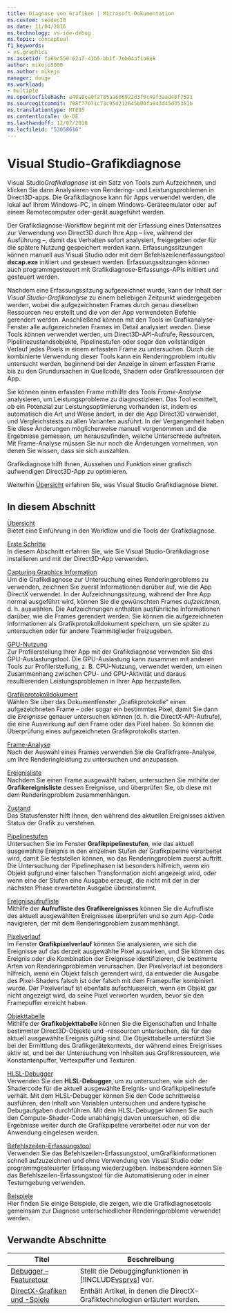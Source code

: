```yaml
---
title: Diagnose von Grafiken | Microsoft-Dokumentation
ms.custom: seodec18
ms.date: 11/04/2016
ms.technology: vs-ide-debug
ms.topic: conceptual
f1_keywords:
- vs.graphics
ms.assetid: fa69c550-62a7-41b5-bb1f-7eb04af1a6e8
author: mikejo5000
ms.author: mikejo
manager: douge
ms.workload:
- multiple
ms.openlocfilehash: e40a8ce0f2785aa606922d3f9c49f3aad48f7591
ms.sourcegitcommit: 708f77071c73c95d212645b00fa943d45d35361b
ms.translationtype: MTE95
ms.contentlocale: de-DE
ms.lasthandoff: 12/07/2018
ms.locfileid: "53058616"
---
```

# <a name="visual-studio-graphics-diagnostics"></a>Visual Studio-Grafikdiagnose
Visual Studio*Grafikdiagnose* ist ein Satz von Tools zum Aufzeichnen, und klicken Sie dann Analysieren von Rendering- und Leistungsproblemen in Direct3D-apps. Die Grafikdiagnose kann für Apps verwendet werden, die lokal auf Ihrem Windows-PC, in einem Windows-Geräteemulator oder auf einem Remotecomputer oder-gerät ausgeführt werden.  

 Der Grafikdiagnose-Workflow beginnt mit der Erfassung eines Datensatzes zur Verwendung von Direct3D durch Ihre App – live, während der Ausführung –, damit das Verhalten sofort analysiert, freigegeben oder für die spätere Nutzung gespeichert werden kann. Erfassungssitzungen können manuell aus Visual Studio oder mit dem Befehlszeilenerfassungstool **dxcap.exe** initiiert und gesteuert werden. Erfassungssitzungen können auch programmgesteuert mit Grafikdiagnose-Erfassungs-APIs initiiert und gesteuert werden.  

 Nachdem eine Erfassungssitzung aufgezeichnet wurde, kann der Inhalt der *Visual Studio-Grafikanalyse* zu einem beliebigen Zeitpunkt wiedergegeben werden, wobei die aufgezeichneten Frames durch genau dieselben Ressourcen neu erstellt und die von der App verwendeten Befehle gerendert werden. Anschließend können mit den Tools im Grafikanalyse-Fenster alle aufgezeichneten Frames im Detail analysiert werden. Diese Tools können verwendet werden, um Direct3D-API-Aufrufe, Ressourcen, Pipelinezustandsobjekte, Pipelinestufen oder sogar den vollständigen Verlauf jedes Pixels in einem erfassten Frame zu untersuchen. Durch die kombinierte Verwendung dieser Tools kann ein Renderingproblem intuitiv untersucht werden, beginnend bei der Anzeige in einem erfassten Frame bis zu den Grundursachen in Quellcode, Shadern oder Grafikressourcen der App.  

 Sie können einen erfassten Frame mithilfe des Tools *Frame-Analyse* analysieren, um Leistungsprobleme zu diagnostizieren. Das Tool ermittelt, ob ein Potenzial zur Leistungsoptimierung vorhanden ist, indem es automatisch die Art und Weise ändert, in der die App Direct3D verwendet, und Vergleichstests zu allen Varianten ausführt. In der Vergangenheit haben Sie diese Änderungen möglicherweise manuell vorgenommen und die Ergebnisse gemessen, um herauszufinden, welche Unterschiede auftreten. Mit Frame-Analyse müssen Sie nur noch die Änderungen vornehmen, von denen Sie wissen, dass sie sich auszahlen.  

 Grafikdiagnose hilft Ihnen, Aussehen und Funktion einer grafisch aufwendigen Direct3D-App zu optimieren.  

 Weiterhin [Übersicht](overview-of-visual-studio-graphics-diagnostics.md) erfahren Sie, was Visual Studio Grafikdiagnose bietet.  

## <a name="in-this-section"></a>In diesem Abschnitt  
 [Übersicht](overview-of-visual-studio-graphics-diagnostics.md)  
 Bietet eine Einführung in den Workflow und die Tools der Grafikdiagnose.  

 [Erste Schritte](getting-started-with-visual-studio-graphics-diagnostics.md)  
 In diesem Abschnitt erfahren Sie, wie Sie Visual Studio-Grafikdiagnose installieren und mit der Direct3D-App verwenden.  

 [Capturing Graphics Information](capturing-graphics-information.md)  
 Um die Grafikdiagnose zur Untersuchung eines Renderingproblems zu verwenden, zeichnen Sie zuerst Informationen darüber auf, wie die App DirectX verwendet. In der Aufzeichnungssitzung, während der Ihre App normal ausgeführt wird, können Sie die gewünschten Frames *aufzeichnen*, d. h. auswählen. Die Aufzeichnungen enthalten ausführliche Informationen darüber, wie die Frames gerendert werden. Sie können die aufgezeichneten Informationen als Grafikprotokolldokument speichern, um sie später zu untersuchen oder für andere Teammitglieder freizugeben.  

 [GPU-Nutzung](gpu-usage.md)  
 Zur Profilerstellung Ihrer App mit der Grafikdiagnose verwenden Sie das GPU-Auslastungstool. Die GPU-Auslastung kann zusammen mit anderen Tools zur Profilerstellung, z. B. CPU-Nutzung, verwendet werden, um einen Zusammenhang zwischen CPU- und GPU-Aktivität und daraus resultierenden Leistungsproblemen in Ihrer App herzustellen.  

 [Grafikprotokolldokument](graphics-log-document.md)  
 Wählen Sie über das Dokumentfenster „Grafikprotokolle“ einen aufgezeichneten Frame – oder sogar ein bestimmtes Pixel, damit Sie dann die *Ereignisse* genauer untersuchen können (d. h. die DirectX-API-Aufrufe), die eine Auswirkung auf den Frame oder das Pixel haben. So können die Überprüfung eines aufgezeichneten Grafikprotokolls starten.  

 [Frame-Analyse](graphics-frame-analysis.md)  
 Nach der Auswahl eines Frames verwenden Sie die Grafikframe-Analyse, um Ihre Renderingleistung zu untersuchen und anzupassen.  

 [Ereignisliste](graphics-event-list.md)  
 Nachdem Sie einen Frame ausgewählt haben, untersuchen Sie mithilfe der **Grafikereignisliste** dessen Ereignisse, und überprüfen Sie, ob diese mit dem Renderingproblem zusammenhängen.  

 [Zustand](graphics-state.md)  
 Das Statusfenster hilft Ihnen, den während des aktuellen Ereignisses aktiven Status der Grafik zu verstehen.  

 [Pipelinestufen](graphics-pipeline-stages.md)  
 Untersuchen Sie im Fenster **Grafikpipelinestufen**, wie das aktuell ausgewählte Ereignis in den einzelnen Stufen der Grafikpipeline verarbeitet wird, damit Sie feststellen können, wo das Renderingproblem zuerst auftritt. Die Untersuchung der Pipelinephasen ist besonders hilfreich, wenn ein Objekt aufgrund einer falschen Transformation nicht angezeigt wird, oder wenn eine der Stufen eine Ausgabe erzeugt, die nicht mit der in der nächsten Phase erwarteten Ausgabe übereinstimmt.  

 [Ereignisaufrufliste](graphics-event-call-stack.md)  
 Mithilfe der **Aufrufliste des Grafikereignisses** können Sie die Aufrufliste des aktuell ausgewählten Ereignisses überprüfen und so zum App-Code navigieren, der mit dem Renderingproblem zusammenhängt.  

 [Pixelverlauf](graphics-pixel-history.md)  
 Im Fenster **Grafikpixelverlauf** können Sie analysieren, wie sich die Ereignisse auf das derzeit ausgewählte Pixel auswirken, und Sie können das Ereignis oder die Kombination der Ereignisse identifizieren, die bestimmte Arten von Renderingproblemen verursachen. Der Pixelverlauf ist besonders hilfreich, wenn ein Objekt falsch gerendert wird, da entweder die Ausgabe des Pixel-Shaders falsch ist oder falsch mit dem Framepuffer kombiniert wurde. Der Pixelverlauf ist ebenfalls aufschlussreich, wenn ein Objekt gar nicht angezeigt wird, da seine Pixel verworfen wurden, bevor sie den Framepuffer erreicht haben.  

 [Objekttabelle](graphics-object-table.md)  
 Mithilfe der **Grafikobjekttabelle** können Sie die Eigenschaften und Inhalte bestimmter Direct3D-Objekte und -ressourcen untersuchen, die für das aktuell ausgewählte Ereignis gültig sind. Die Objekttabelle unterstützt Sie bei der Ermittlung des Grafikgerätekontexts, der während eines Ereignisses aktiv ist, und bei der Untersuchung von Inhalten aus Grafikressourcen, wie Konstantenpuffer, Vertexpuffer und Texturen.  

 [HLSL-Debugger](hlsl-shader-debugger.md)  
 Verwenden Sie den **HLSL-Debugger**, um zu untersuchen, wie sich der Shadercode für die aktuell ausgewählte Ereignis- und Grafikpipelinestufe verhält. Mit dem HLSL-Debugger können Sie den Code schrittweise ausführen, den Inhalt von Variablen untersuchen und andere typische Debugaufgaben durchführen. Mit dem HLSL-Debugger können Sie auch den Compute-Shader-Code unabhängig davon untersuchen, ob die Ergebnisse weiter durch die Grafikpipeline verarbeitet oder nur von der Anwendung eingelesen werden.  

 [Befehlszeilen-Erfassungstool](command-line-capture-tool.md)  
 Verwenden Sie das Befehlszeilen-Erfassungstool, umGrafikinformationen schnell aufzuzeichnen und ohne Verwendung von Visual Studio oder programmgesteuerter Erfassung wiederzugeben. Insbesondere können Sie das Befehlszeilen-Erfassungstool für die Automatisierung oder in einer Testumgebung verwenden.  

 [Beispiele](graphics-diagnostics-examples.md)  
 Hier finden Sie einige Beispiele, die zeigen, wie die Grafikdiagnosetools gemeinsam zur Diagnose unterschiedlicher Renderingprobleme verwendet werden.  

## <a name="related-sections"></a>Verwandte Abschnitte  

| Titel | Beschreibung |
| - | - |
| [Debugger – Featuretour](../debugging-in-visual-studio.md) | Stellt die Debuggingfunktionen in [!INCLUDE[vsprvs](../../code-quality/includes/vsprvs_md.md)] vor. |
| [DirectX-Grafiken und -Spiele](http://go.microsoft.com/fwlink/?LinkId=256498) | Enthält Artikel, in denen die DirectX-Grafiktechnologien erläutert werden. |

